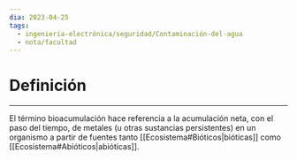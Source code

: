 ```yaml
---
dia: 2023-04-25
tags:
  - ingeniería-electrónica/seguridad/Contaminación-del-agua
  - nota/facultad
---
```

# Definición
---
El término bioacumulación hace referencia a la acumulación neta, con el paso del tiempo, de metales (u otras sustancias persistentes) en un organismo a partir de fuentes tanto [[Ecosistema#Bióticos|bióticas]] como [[Ecosistema#Abióticos|abióticas]].